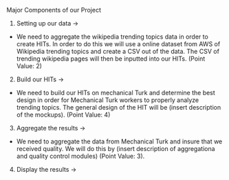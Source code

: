 Major Components of our Project
1. Setting up our data ->
  - We need to aggregate the wikipedia trending topics data in order to create HITs. In order to do this we will use a online dataset from AWS of Wikipedia trending topics and create a CSV out of the data. The CSV of trending wikipedia pages will then be inputted into our HITs.  (Point Value: 2)
2. Build our HITs ->
  - We need to build our HITs on mechanical Turk and determine the best design in order for Mechanical Turk workers to properly analyze trending topics. The general design of the HIT will be (insert description of the mockups). (Point Value: 4)
3. Aggregate the results ->
  - We need to aggregate the data from Mechanical Turk and insure that we received quality. We will do this by (insert description of aggregationa and quality control modules) (Point Value: 3).
4. Display the results ->
